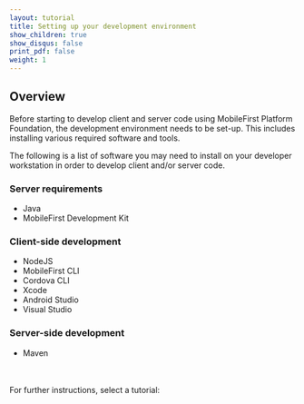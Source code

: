 ```yaml
---
layout: tutorial
title: Setting up your development environment
show_children: true
show_disqus: false
print_pdf: false
weight: 1
---
```

## Overview
Before starting to develop client and server code using MobileFirst Platform Foundation, the development environment needs to be set-up. This includes installing various required software and tools.

The following is a list of software you may need to install on your developer workstation in order to develop client and/or server code.

### Server requirements

* Java
* MobileFirst Development Kit

### Client-side development

* NodeJS
* MobileFirst CLI
* Cordova CLI
* Xcode
* Android Studio
* Visual Studio

### Server-side development

* Maven

<br/><br/>
For further instructions, select a tutorial:
